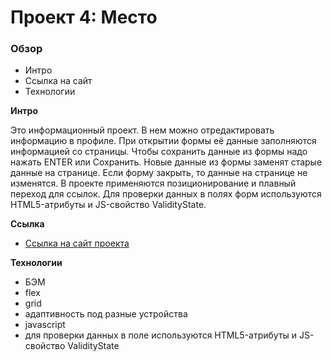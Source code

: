 # Проект 4: Место

### Обзор
* Интро
* Ссылка на сайт
* Технологии

**Интро**

  Это информационный проект.
  В нем можно отредактировать информацию в профиле. При открытии формы её данные заполняются информацией со страницы. Чтобы сохранить данные из формы надо нажать ENTER или Сохранить. Новые данные из формы заменят старые данные на странице. Если форму закрыть, то данные на странице не изменятся.
  В проекте применяются позиционирование и плавный переход для ссылок.
  Для проверки данных в полях форм используются HTML5-атрибуты и JS-свойство ValidityState.

**Ссылка**

* [Ссылка на сайт проекта](https://sunlight-nadezhda.github.io/mesto/index.html)

**Технологии**

* БЭМ
* flex
* grid
* адаптивность под разные устройства
* javascript
* для проверки данных в поле используются HTML5-атрибуты и JS-свойство ValidityState
